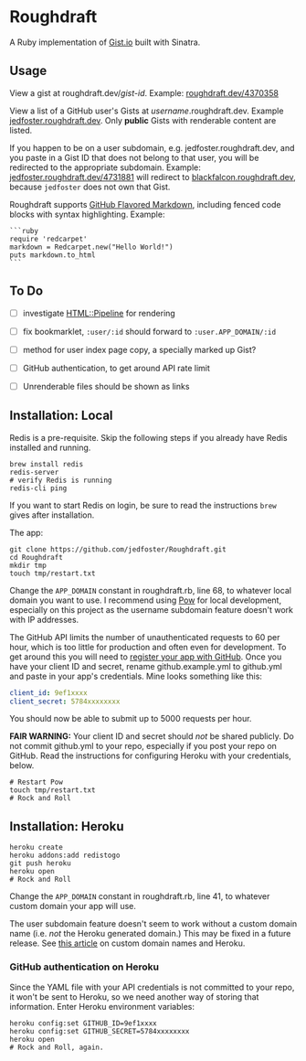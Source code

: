Roughdraft
=====

A Ruby implementation of [Gist.io](https://github.com/idan/gistio) built with Sinatra.


## Usage ##

View a gist at roughdraft.dev/*gist-id*. Example: [roughdraft.dev/4370358](roughdraft.dev/4370358)

View a list of a GitHub user's Gists at *username*.roughdraft.dev. Example [jedfoster.roughdraft.dev](jedfoster.roughdraft.dev). Only **public** Gists with renderable content are listed. 

If you happen to be on a user subdomain, e.g. jedfoster.roughdraft.dev, and you paste in a Gist ID that does not belong to that user, you will be redirected to the appropriate subdomain. Example: [jedfoster.roughdraft.dev/4731881](jedfoster.roughdraft.dev/4731881) will redirect to [blackfalcon.roughdraft.dev](blackfalcon.roughdraft.dev), because `jedfoster` does not own that Gist.

Roughdraft supports [GitHub Flavored Markdown](https://help.github.com/articles/github-flavored-markdown), including fenced code blocks with syntax highlighting. Example:


<pre><code>```ruby
require 'redcarpet'
markdown = Redcarpet.new("Hello World!")
puts markdown.to_html
```</code></pre>


## To Do ##

- [ ] investigate [HTML::Pipeline](https://github.com/jch/html-pipeline) for rendering
- [ ] fix bookmarklet, `:user/:id` should forward to `:user.APP_DOMAIN/:id`
- [ ] method for user index page copy, a specially marked up Gist?
- [ ] GitHub authentication, to get around API rate limit
- [ ] Unrenderable files should be shown as links


## Installation: Local ##

Redis is a pre-requisite. Skip the following steps if you already have Redis installed and running.

```
brew install redis  
redis-server
# verify Redis is running
redis-cli ping
```

If you want to start Redis on login, be sure to read the instructions `brew` gives after installation.

The app:

```
git clone https://github.com/jedfoster/Roughdraft.git
cd Roughdraft
mkdir tmp
touch tmp/restart.txt
```

Change the `APP_DOMAIN` constant in roughdraft.rb, line 68, to whatever local domain you want to use. I recommend using [Pow](http://pow.cx) for local development, especially on this project as the username subdomain feature doesn't work with IP addresses.

The GitHub API limits the number of unauthenticated requests to 60 per hour, which is too little for production and often even for development. To get around this you will need to [register your app with GitHub](https://github.com/settings/applications/new). Once you have your client ID and secret, rename github.example.yml to github.yml and paste in your app's credentials. Mine looks something like this:

```yaml
client_id: 9ef1xxxx
client_secret: 5784xxxxxxxx
```

You should now be able to submit up to 5000 requests per hour. 

**FAIR WARNING:** Your client ID and secret should _not_ be shared publicly. Do not commit github.yml to your repo, especially if you post your repo on GitHub. Read the instructions for configuring Heroku with your credentials, below.

````
# Restart Pow
touch tmp/restart.txt
# Rock and Roll
````

## Installation: Heroku ##

````
heroku create
heroku addons:add redistogo
git push heroku
heroku open
# Rock and Roll
````

Change the `APP_DOMAIN` constant in roughdraft.rb, line 41, to whatever custom domain your app will use.

The user subdomain feature doesn't seem to work without a custom domain name (i.e. *not* the Heroku generated domain.) This may be fixed in a future release. See [this article](https://devcenter.heroku.com/articles/custom-domains) on custom domain names and Heroku.

### GitHub authentication on Heroku ###

Since the YAML file with your API credentials is not committed to your repo, it won't be sent to Heroku, so we need another way of storing that information. Enter Heroku environment variables:

```
heroku config:set GITHUB_ID=9ef1xxxx
heroku config:set GITHUB_SECRET=5784xxxxxxxx
heroku open
# Rock and Roll, again.
```


